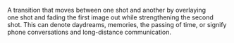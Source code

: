 A transition that moves between one shot and another by overlaying one shot and fading the first image out while strengthening the second shot. This can denote daydreams, memories, the passing of time, or signify phone conversations and long-distance communication.